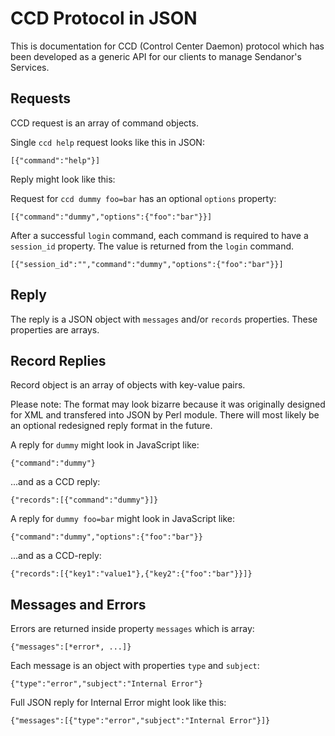 
CCD Protocol in JSON
====================

This is documentation for CCD (Control Center Daemon) protocol which has been 
developed as a generic API for our clients to manage Sendanor's Services.

Requests
--------

CCD request is an array of command objects.

Single `ccd help` request looks like this in JSON:

	[{"command":"help"}]

Reply might look like this:


Request for `ccd dummy foo=bar` has an optional `options` property:

	[{"command":"dummy","options":{"foo":"bar"}}]

After a successful `login` command, each command is required to have a `session_id` property. The value is returned from the `login` command.

	[{"session_id":"","command":"dummy","options":{"foo":"bar"}}]

Reply
-----

The reply is a JSON object with `messages` and/or `records` properties. These 
properties are arrays.

Record Replies
--------------

Record object is an array of objects with key-value pairs.

Please note: The format may look bizarre because it was originally designed for 
XML and transfered into JSON by Perl module. There will most likely be an 
optional redesigned reply format in the future.

A reply for `dummy` might look in JavaScript like:

	{"command":"dummy"}

...and as a CCD reply:

	{"records":[{"command":"dummy"}]}

A reply for `dummy foo=bar` might look in JavaScript like:

	{"command":"dummy","options":{"foo":"bar"}}

...and as a CCD-reply:

	{"records":[{"key1":"value1"},{"key2":{"foo":"bar"}}]}

Messages and Errors
-------------------

Errors are returned inside property `messages` which is array:

	{"messages":[*error*, ...]}

Each message is an object with properties `type` and `subject`:

	{"type":"error","subject":"Internal Error"}

Full JSON reply for Internal Error might look like this:

	{"messages":[{"type":"error","subject":"Internal Error"}]}
